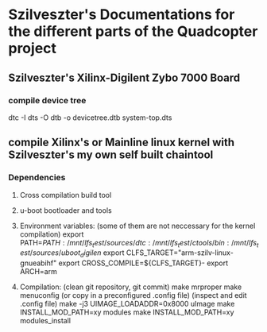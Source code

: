 # Szilveszter's Documentations for the different parts of the Quadcopter project


## Szilveszter's Xilinx-Digilent Zybo 7000 Board
### compile device tree
dtc -I dts -O dtb -o devicetree.dtb system-top.dts


## compile Xilinx's or Mainline linux kernel with Szilveszter's my own self built chaintool
### Dependencies
1. Cross compilation build tool

2. u-boot bootloader and tools

3. Environment variables: (some of them are not neccessary for the kernel compilation)
	export PATH=$PATH:/mnt/lfs_test/sources/dtc:/mnt/lfs_test/ctools/bin:/mnt/lfs_test/sources/uboot_digilen$
	export CLFS_TARGET="arm-szilv-linux-gnueabihf"
	export CROSS_COMPILE=${CLFS_TARGET}-
	export ARCH=arm

4. Compilation:
	(clean git repository, git commit)
	make mrproper
	make menuconfig (or copy in a preconfigured .config file)
	(inspect and edit .config file)
	make -j3 UIMAGE_LOADADDR=0x8000 uImage
	make INSTALL_MOD_PATH=xy modules
	make INSTALL_MOD_PATH=xy modules_install

